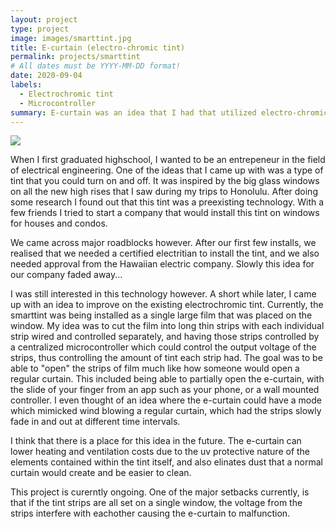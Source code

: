 ```yaml
---
layout: project
type: project
image: images/smarttint.jpg
title: E-curtain (electro-chromic tint)
permalink: projects/smarttint
# All dates must be YYYY-MM-DD format!
date: 2020-09-04
labels:
  - Electrochromic tint
  - Microcontroller
summary: E-curtain was an idea that I had that utilized electro-chromic tint
---
```


<img class="ui image" src="{{ site.baseurl }}/images/smarttint.jpg">

  When I first graduated highschool, I wanted to be an entrepeneur in the field of electrical engineering. One of the ideas that I came up with was a type of tint that you could turn on and off. It was inspired by the big glass windows on all the new high rises that I saw during my trips to Honolulu. After doing some research I found out that this tint was a preexisting technology. With a few friends I tried to start a company that would install this tint on windows for houses and condos.
  
  We came across major roadblocks however. After our first few installs, we realised that we needed a certified electritian to install the tint, and we also needed approval from the Hawaiian electric company. Slowly this idea for our company faded away...
  
  I was still interested in this technology however. A short while later, I came up with an idea to improve on the existing electrochromic tint. Currently, the smarttint was being installed as a single large film that was placed on the window. My idea was to cut the film into long thin strips with each individual strip wired and controlled separately, and having those strips controlled by a centralized microcontroller which could control the output voltage of the strips, thus controlling the amount of tint each strip had. The goal was to be able to "open" the strips of film much like how someone would open a regular curtain. This included being able to partially open the e-curtain, with the slide of your finger from an app such as your phone, or a wall mounted controller. I even thought of an idea where the e-curtain could have a mode which mimicked wind blowing a regular curtain, which had the strips slowly fade in and out at different time intervals. 
  
  I think that there is a place for this idea in the future. The e-curtain can lower heating and ventilation costs due to the uv protective nature of the elements contained within the tint itself, and also elinates dust that a normal curtain would create and be easier to clean.
  
  This project is curerntly ongoing. One of the major setbacks currently, is that if the tint strips are all set on a single window, the voltage from the strips interfere with eachother causing the e-curtain to malfunction.
